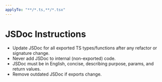 ```yaml
---
applyTo: "**/*.ts,**/*.tsx"
---
```

# JSDoc Instructions

- Update JSDoc for all exported TS types/functions after any refactor or signature change.
- Never add JSDoc to internal (non-exported) code.
- JSDoc must be in English, concise, describing purpose, params, and return values.
- Remove outdated JSDoc if exports change.
